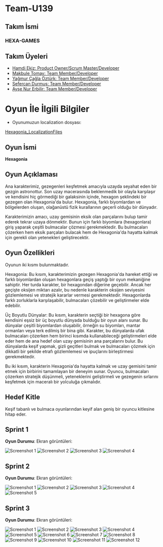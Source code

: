 # Team-U139
## **Takım İsmi**

### **HEXA-GAMES**

## Takım Üyeleri
- [Hamdi Ekiz: Product Owner/Scrum Master/Developer](https://github.com/hamdyekiz)
- [Makbule Tomay: Team Member/Developer](https://github.com/tomaymakbule)
- [Yağmur Çağla Öztürk: Team Member/Developer](https://github.com/ymrcgl)
- [Sefercan Durmuş: Team Member/Developer](https://github.com/theseff)
- [Ayşe Nur Erbilir: Team Member/Developer](https://github.com/AysenurErbilir)

# Oyun İle İlgili Bilgiler
- Oyunumuzun localization dosyası:

[Hexagonia_LocalizationFiles](https://docs.google.com/spreadsheets/d/1o1lNFLJlrGtQ14KlQ_ppF21DTSrG44i37yslBmSMkjs/edit#gid=1322809772)

## Oyun İsmi  

**Hexagonia**

## Oyun Açıklaması

Ana karakterimiz, gezegenleri keşfetmek amacıyla uzayda seyahat eden bir gezgin astronottur. Son uzay macerasında beklenmedik bir olayla karşılaşır ve kendisini hiç görmediği bir galaksinin içinde, hexagon şeklindeki bir gezegen olan Hexagonia'da bulur. Hexagonia, farklı biyomlardan ve bölgelerden oluşan, olağanüstü fizik kurallarının geçerli olduğu bir dünyadır.

Karakterimizin amacı, uzay gemisinin eksik olan parçalarını bulup tamir ederek tekrar uzaya dönmektir. Bunun için farklı biyomlara (hexagonlara) giriş yaparak çeşitli bulmacalar çözmesi gerekmektedir. Bu bulmacaları çözerken hem eksik parçaları bulacak hem de Hexagonia'da hayatta kalmak için gerekli olan yetenekleri geliştirecektir.
  
  

## Oyun Özellikleri

Oyunun iki kısmı bulunmaktadır.

Hexagonia: Bu kısım, karakterimizin gezegen Hexagonia'da hareket ettiği ve farklı biyomlardan oluşan hexagonlara geçiş yaptığı bir oyun mekaniğine sahiptir. Her turda karakter, bir hexagondan diğerine geçebilir. Ancak her geçişte oksijen miktarı azalır, bu nedenle karakterin oksijen seviyesini gözlemlemesi ve stratejik kararlar vermesi gerekmektedir. Hexagonlarda farklı zorluklarla karşılaşabilir, bulmacaları çözebilir ve geliştirmeler elde edebilir.

Üç Boyutlu Dünyalar: Bu kısım, karakterin seçtiği bir hexagona göre kendisini eşsiz bir üç boyutlu dünyada bulduğu bir oyun alanı sunar. Bu dünyalar çeşitli biyomlardan oluşabilir, örneğin su biyomları, mantar ormanları veya terk edilmiş bir bina gibi. Karakter, bu dünyalarda ufak bulmacaları çözerken hem birinci kısımda kullanabileceği geliştirmeleri elde eder hem de ana hedef olan uzay gemisinin ana parçalarını bulur. Bu dünyalarda keşif yapmak, gizli geçitleri bulmak ve bulmacaları çözmek için dikkatli bir şekilde etrafı gözlemlemesi ve ipuçlarını birleştirmesi gerekmektedir.

Bu iki kısım, karakterin Hexagonia'da hayatta kalmak ve uzay gemisini tamir etmek için birbirini tamamlayan bir deneyim sunar. Oyuncu, bulmacaları çözerken stratejik düşünmeli, yeteneklerini geliştirmeli ve gezegenin sırlarını keşfetmek için maceralı bir yolculuğa çıkmalıdır.



## Hedef Kitle

Keşif tabanlı ve bulmaca oyunlarından keyif alan geniş bir oyuncu kitlesine hitap eder. 

## Sprint 1


**Oyun Durumu**: Ekran görüntüleri:

![Screenshot 1](https://github.com/hamdyekiz/OUABootcampTeam-U139/blob/main/Project%20Management/1.%20Sprint/mainworld.PNG)
![Screenshot 2](https://github.com/hamdyekiz/OUABootcampTeam-U139/blob/main/Project%20Management/1.%20Sprint/BC-1.png)
![Screenshot 3](https://github.com/hamdyekiz/OUABootcampTeam-U139/blob/main/Project%20Management/1.%20Sprint/BC-2.png)
![Screenshot 4](https://github.com/hamdyekiz/OUABootcampTeam-U139/blob/main/Project%20Management/1.%20Sprint/BC-4.png)

## Sprint 2


**Oyun Durumu**: Ekran görüntüleri:

![Screenshot 1](https://github.com/hamdyekiz/OUABootcampTeam-U139/blob/main/Project%20Management/2.%20Sprint/men%C3%BC.PNG)
![Screenshot 2](https://github.com/hamdyekiz/OUABootcampTeam-U139/blob/main/Project%20Management/2.%20Sprint/game1.PNG)
![Screenshot 3](https://github.com/hamdyekiz/OUABootcampTeam-U139/blob/main/Project%20Management/2.%20Sprint/Ekran_goruntusu_2023-07-02_230414.png)
![Screenshot 4](https://github.com/hamdyekiz/OUABootcampTeam-U139/blob/main/Project%20Management/2.%20Sprint/Ekran_goruntusu_2023-07-02_230605.png)
![Screenshot 5](https://github.com/hamdyekiz/OUABootcampTeam-U139/blob/main/Project%20Management/2.%20Sprint/Ekran_goruntusu_2023-07-02_230801.png)


## Sprint 3


**Oyun Durumu**: Ekran görüntüleri:

![Screenshot 1](https://github.com/hamdyekiz/OUABootcampTeam-U139/blob/main/Project%20Management/3.%20Sprint/1.PNG)
![Screenshot 2](https://github.com/hamdyekiz/OUABootcampTeam-U139/blob/main/Project%20Management/3.%20Sprint/Ekran%20G%C3%B6r%C3%BCnt%C3%BCs%C3%BC%20(2110)1.png)
![Screenshot 3](https://github.com/hamdyekiz/OUABootcampTeam-U139/blob/main/Project%20Management/3.%20Sprint/Ekran%20g%C3%B6r%C3%BCnt%C3%BCs%C3%BC%202023-07-17%20023809.png)
![Screenshot 4](https://github.com/hamdyekiz/OUABootcampTeam-U139/blob/main/Project%20Management/3.%20Sprint/2-_ice.png)
![Screenshot 5](https://github.com/hamdyekiz/OUABootcampTeam-U139/blob/main/Project%20Management/3.%20Sprint/2-_village.png)
![Screenshot 6](https://github.com/hamdyekiz/OUABootcampTeam-U139/blob/main/Project%20Management/3.%20Sprint/3-castel.png)
![Screenshot 7](https://github.com/hamdyekiz/OUABootcampTeam-U139/blob/main/Project%20Management/3.%20Sprint/4-forest.png)
![Screenshot 8](https://github.com/hamdyekiz/OUABootcampTeam-U139/blob/main/Project%20Management/3.%20Sprint/5-up.png)
![Screenshot 9](https://github.com/hamdyekiz/OUABootcampTeam-U139/blob/main/Project%20Management/3.%20Sprint/6-lava.png)
![Screenshot 10](https://github.com/hamdyekiz/OUABootcampTeam-U139/blob/main/Project%20Management/3.%20Sprint/7-maze.png)
![Screenshot 11](https://github.com/hamdyekiz/OUABootcampTeam-U139/blob/main/Project%20Management/3.%20Sprint/9-Dungeon.png)
![Screenshot 12](https://github.com/hamdyekiz/OUABootcampTeam-U139/blob/main/Project%20Management/3.%20Sprint/finish.png)

